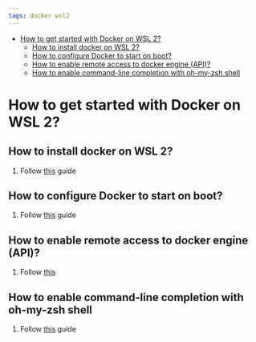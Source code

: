 ```yaml
---
tags: docker wsl2
---
```


- [How to get started with Docker on WSL 2?](#how-to-get-started-with-docker-on-wsl-2)
  - [How to install docker on WSL 2?](#how-to-install-docker-on-wsl-2)
  - [How to configure Docker to start on boot?](#how-to-configure-docker-to-start-on-boot)
  - [How to enable remote access to docker engine (API)?](#how-to-enable-remote-access-to-docker-engine-api)
  - [How to enable command-line completion with oh-my-zsh shell](#how-to-enable-command-line-completion-with-oh-my-zsh-shell)

# How to get started with Docker on WSL 2?

## How to install docker on WSL 2?

1. Follow [this](https://docs.docker.com/engine/install/ubuntu/) guide

## How to configure Docker to start on boot?

1. Follow [this](https://docs.docker.com/engine/install/linux-postinstall/#configure-docker-to-start-on-boot) guide

## How to enable remote access to docker engine (API)?

1. Follow [this](https://docs.docker.com/engine/install/linux-postinstall/#configure-where-the-docker-daemon-listens-for-connections)

## How to enable command-line completion with oh-my-zsh shell

1. Follow [this](https://docs.docker.com/compose/completion/#zsh) guide


